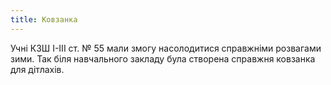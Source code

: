```yaml
---
title: Ковзанка
---
```


Учні КЗШ I-III ст. № 55 мали змогу насолодитися справжніми розвагами зими. Так біля навчального закладу була створена справжня ковзанка для дітлахів.

<slideshow id="_/72157648765181130" />
